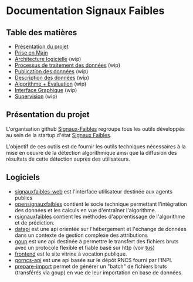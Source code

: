 # Documentation Signaux Faibles

<!-- DOCTOC SKIP -->

## Table des matières

- [Présentation du projet](#présentation-du-projet)
- [Prise en Main](prise-en-main.md)
- [Architecture logicielle](architecture-logicielle.md) (wip)
- [Processus de traitement des données](processus-traitement-donnees.md) (wip)
- [Publication des données](publication-donnees.md) (wip)
- [Description des données](description-donnees.md) (wip)
- [Algorithme + Evaluation](algorithme-evaluation.md) (wip)
- [Interface Graphique](interface-graphique.md) (wip)
- [Supervision](supervision.md) (wip)

## Présentation du projet

L'organisation github [Signaux-Faibles](https://github.com/signaux-faibles/) regroupe tous les outils développés au sein de la startup d'état [Signaux Faibles](https://beta.gouv.fr/startups/signaux-faibles.html).

L'objectif de ces outils est de fournir les outils techniques nécessaires à la mise en oeuvre de la détection algorithmique ainsi que la diffusion des résultats de cette détection auprès des utilisateurs.

## Logiciels

- [signauxfaibles-web](https://github.com/signaux-faibles/signauxfaibles-web) est l'interface utilisateur destinée aux agents publics
- [opensignauxfaibles](https://github.com/signaux-faibles/opensignauxfaibles)
  contient le socle technique permettant l'intégration des données et les
  calculs en vue d'entraîner l'algorithme.
- [rsignauxfaibles](https://github.com/signaux-faibles/rsignauxfaibles)
  contient les méthodes d'apprentissage de l'algorithme et de prédiction.
- [datapi](https://github.com/signaux-faibles/datapi) est une api orientée sur
  l'hébergement et l'échange de données dans un contexte de gestion complexe
  des attributions
- [goup](https://github.com/signaux-faibles/goup) est une api destinée à permettre le transfert des fichiers bruts avec un protocole flexible et fiable basé sur http (voir [tus](https://github.com/tus))
- [frontend](https://github.com/signaux-faibles/frontend) est le site vitrine à
  vocation publique.
- [gorncs-api](https://github.com/signaux-faibles/gorncs-api) est une api basée sur le dépôt RNCS fourni par l'INPI.
- [prepare-import](https://github.com/signaux-faibles/prepare-import) permet de
  générer un "batch" de fichiers bruts (transférés via goup) en vue de leur
  importation en base de données.
